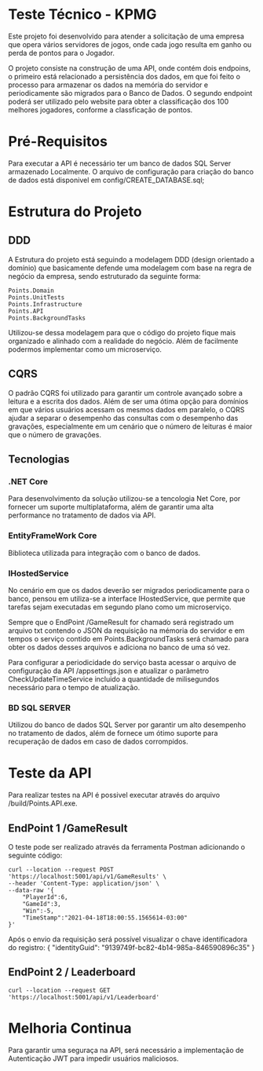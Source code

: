 # Teste Técnico - KPMG

Este projeto foi desenvolvido para atender a solicitação de uma empresa que opera vários servidores de jogos, onde cada jogo resulta em ganho ou perda de pontos para o Jogador. 

O projeto consiste na construção de uma API, onde contém dois endpoins, o primeiro está relacionado a persistência dos dados, em que foi feito o processo para armazenar os dados na memória do servidor e periodicamente são migrados para o Banco de Dados. O segundo endpoint poderá ser utilizado pelo website para obter a classificação dos 100 melhores jogadores, conforme a classficação de pontos. 

# Pré-Requisitos

Para executar a API é necessário ter um banco de dados SQL Server armazenado Localmente. O arquivo de configuração para criação do banco de dados está disponivel em config/CREATE_DATABASE.sql;

# Estrutura do Projeto

## DDD
A Estrutura do projeto está seguindo a modelagem DDD (design orientado a domínio) que basicamente defende uma modelagem com base na regra de negócio da empresa, sendo estruturado da seguinte forma:

    Points.Domain
    Points.UnitTests
    Points.Infrastructure
    Points.API
    Points.BackgroundTasks

Utilizou-se dessa modelagem para que o código do projeto fique mais organizado e alinhado com a realidade do negócio. Além de facilmente podermos implementar como um microserviço.

## CQRS

O padrão CQRS foi utilizado para garantir um controle avançado sobre a leitura e a escrita dos dados. Além de ser uma ótima opção para domínios em que vários usuários acessam os mesmos dados em paralelo, o CQRS ajudar a separar o desempenho das consultas com o desempenho das gravações, especialmente em um cenário que o número de leituras é maior que o número de gravações.


## Tecnologias

### .NET Core

Para desenvolvimento da solução utilizou-se a tencologia Net Core, por fornecer um suporte multiplataforma, além de garantir uma alta performance no tratamento de dados via API.

### EntityFrameWork Core

Biblioteca utilizada para integração com o banco de dados. 

### IHostedService 

No cenário em que os dados deverão ser migrados periodicamente para o banco, pensou em utiliza-se a interface IHostedService, que permite que tarefas sejam executadas em segundo plano como um microserviço. 

Sempre que o EndPoint /GameResult for chamado será registrado um arquivo txt contendo o JSON da requisição na mémoria do servidor e em tempos o serviço contido em Points.BackgroundTasks será chamado para obter os dados desses arquivos e adiciona no banco de uma só vez.

Para configurar a periodicidade do serviço basta acessar o arquivo de configuração da API /appsettings.json e atualizar o parâmetro CheckUpdateTimeService incluido a quantidade de milisegundos necessário para o tempo de atualização. 

### BD SQL SERVER

Utilizou do banco de dados SQL Server por garantir um alto desempenho no tratamento de dados, além de fornece um ótimo suporte para recuperação de dados em caso de dados corrompidos.


# Teste da API

Para realizar testes na API é possivel executar através do arquivo /build/Points.API.exe.


## EndPoint 1 /GameResult

O teste pode ser realizado através da ferramenta Postman adicionando o seguinte código:

    curl --location --request POST 'https://localhost:5001/api/v1/GameResults' \
    --header 'Content-Type: application/json' \
    --data-raw '{
        "PlayerId":6,
        "GameId":3,
        "Win":-5,
        "TimeStamp":"2021-04-18T18:00:55.1565614-03:00"
    }'


Após o envio da requisição será possível visualizar o chave identificadora do registro:
    {
        "identityGuid": "9139749f-bc82-4b14-985a-846590896c35"
    }

## EndPoint 2 / Leaderboard

    curl --location --request GET 'https://localhost:5001/api/v1/Leaderboard'

# Melhoria Continua

Para garantir uma seguraça na API, será necessário a implementação de Autenticação JWT para impedir usuários maliciosos. 

